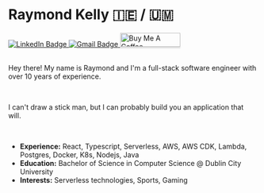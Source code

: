 # Raymond Kelly 🇮🇪 / 🇺🇲

<div id="badges">
  <a href="https://www.linkedin.com/in/raymondkelly91/">
    <img src="https://img.shields.io/badge/LinkedIn-blue?style=for-the-badge&logo=linkedin&logoColor=white" alt="LinkedIn Badge"/>
  </a>
  <a href="mailto: raymondjaykay@gmail.com">
    <img src="https://img.shields.io/badge/Gmail-D14836?style=for-the-badge&logo=gmail&logoColor=white" alt="Gmail Badge"/>
  </a>
   <a href="https://www.buymeacoffee.com/rayk47" target="_blank"><img src="https://www.buymeacoffee.com/assets/img/custom_images/orange_img.png" alt="Buy Me A Coffee" style="height: 28px !important;width: 121px !important;box-shadow: 0px 3px 2px 0px rgba(190, 190, 190, 0.5) !important;-webkit-box-shadow: 0px 3px 2px 0px rgba(190, 190, 190, 0.5) !important;" ></a>
</div>

</br>

Hey there! My name is Raymond and I'm a full-stack software engineer with over 10 years of experience.

</br>

I can't draw a stick man, but I can probably build you an application that will.

</br>

- **Experience:** React, Typescript, Serverless, AWS, AWS CDK, Lambda, Postgres, Docker, K8s, Nodejs, Java
- **Education:** Bachelor of Science in Computer Science @ Dublin City University
- **Interests:** Serverless technologies, Sports, Gaming
